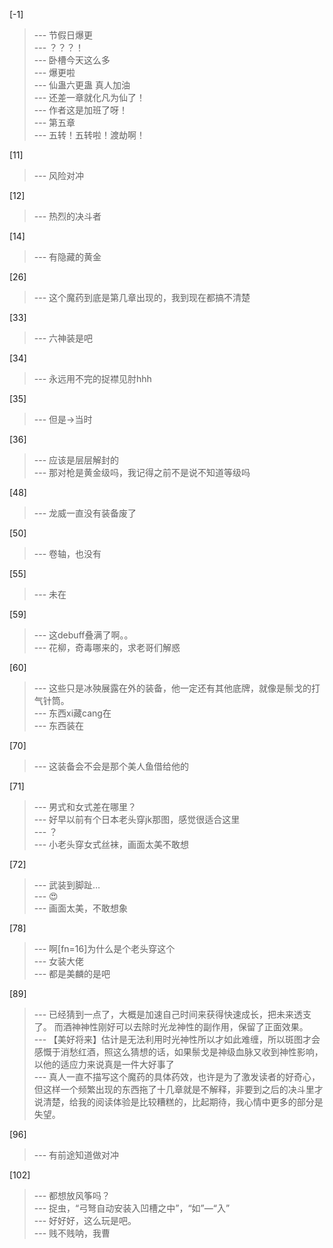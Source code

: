
[-1] 
>--- 节假日爆更<br>
>--- ？？？！<br>
>--- 卧槽今天这么多<br>
>--- 爆更啦<br>
>--- 仙蛊六更蛊  真人加油<br>
>--- 还差一章就化凡为仙了！<br>
>--- 作者这是加班了呀！<br>
>--- 第五章<br>
>--- 五转！五转啦！渡劫啊！<br>

[11] 
>--- 风险对冲<br>

[12] 
>--- 热烈的决斗者<br>

[14] 
>--- 有隐藏的黄金<br>

[26] 
>--- 这个魔药到底是第几章出现的，我到现在都搞不清楚<br>

[33] 
>--- 六神装是吧<br>

[34] 
>--- 永远用不完的捉襟见肘hhh<br>

[35] 
>--- 但是→当时<br>

[36] 
>--- 应该是层层解封的<br>
>--- 那对枪是黄金级吗，我记得之前不是说不知道等级吗<br>

[48] 
>--- 龙威一直没有装备废了<br>

[50] 
>--- 卷轴，也没有<br>

[55] 
>--- 未在<br>

[59] 
>--- 这debuff叠满了啊。。<br>
>--- 花柳，奇毒哪来的，求老哥们解惑<br>

[60] 
>--- 这些只是冰殃展露在外的装备，他一定还有其他底牌，就像是鬃戈的打气针筒。<br>
>--- 东西xi藏cang在<br>
>--- 东西装在<br>

[70] 
>--- 这装备会不会是那个美人鱼借给他的<br>

[71] 
>--- 男式和女式差在哪里？<br>
>--- 好早以前有个日本老头穿jk那图，感觉很适合这里<br>
>--- ？<br>
>--- 小老头穿女式丝袜，画面太美不敢想<br>

[72] 
>--- 武装到脚趾…<br>
>--- 😍<br>
>--- 画面太美，不敢想象<br>

[78] 
>--- 啊[fn=16]为什么是个老头穿这个<br>
>--- 女装大佬<br>
>--- 都是美麟的是吧<br>

[89] 
>--- 已经猜到一点了，大概是加速自己时间来获得快速成长，把未来透支了。
而酒神神性刚好可以去除时光龙神性的副作用，保留了正面效果。<br>
>--- 【美好将来】估计是无法利用时光神性所以才如此难缠，所以斑图才会感慨于消愁红酒，照这么猜想的话，如果鬃戈是神级血脉又收到神性影响，以他的适应力来说真是一件大好事了<br>
>--- 真人一直不描写这个魔药的具体药效，也许是为了激发读者的好奇心，但这样一个频繁出现的东西拖了十几章就是不解释，非要到之后的决斗里才说清楚，给我的阅读体验是比较糟糕的，比起期待，我心情中更多的部分是失望。<br>

[96] 
>--- 有前途知道做对冲<br>

[102] 
>--- 都想放风筝吗？<br>
>--- 捉虫，“弓弩自动安装入凹槽之中”，“如”—“入”<br>
>--- 好好好，这么玩是吧。<br>
>--- 贱不贱呐，我曹<br>
